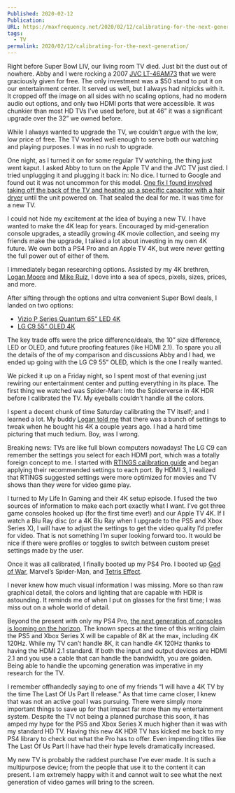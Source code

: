```yaml
---
Published: 2020-02-12
Publication: 
URL: https://maxfrequency.net/2020/02/12/calibrating-for-the-next-generation/
tags:
  - TV
permalink: 2020/02/12/calibrating-for-the-next-generation/
---
```

Right before Super Bowl LIV, our living room TV died. Just bit the dust out of nowhere. Abby and I were rocking a 2007 [JVC LT-46AM73](http://tv.jvc.com/product.jsp?modelId=MODL029142&page=11) that we were graciously given for free. The only investment was a $50 stand to put it on our entertainment center. It served us well, but I always had nitpicks with it. It cropped off the image on all sides with no scaling options, had no modern audio out options, and only two HDMI ports that were accessible. It was chunkier than most HD TVs I’ve used before, but at 46” it was a significant upgrade over the 32” we owned before.

While I always wanted to upgrade the TV, we couldn’t argue with the low, low price of free. The TV worked well enough to serve both our watching and playing purposes. I was in no rush to upgrade.

One night, as I turned it on for some regular TV watching, the thing just went kaput. I asked Abby to turn on the Apple TV and the JVC TV just died. I tried unplugging it and plugging it back in: No dice. I turned to Google and found out it was not uncommon for this model. [One fix I found involved taking off the back of the TV and heating up a specific capacitor with a hair dryer](https://youtu.be/y5j3RGUe4gM) until the unit powered on. That sealed the deal for me. It was time for a new TV.

I could not hide my excitement at the idea of buying a new TV. I have wanted to make the 4K leap for years. Encouraged by mid-generation console upgrades, a steadily growing 4K movie collection, and seeing my friends make the upgrade, I talked a lot about investing in my own 4K future. We own both a PS4 Pro and an Apple TV 4K, but were never getting the full power out of either of them.

I immediately began researching options. Assisted by my 4K brethren, [Logan Moore](https://twitter.com/MooreMan12/status/939638258056691713) and [Mike Ruiz](https://twitter.com/TheMichaelRuiz/status/1033425786076889090), I dove into a sea of specs, pixels, sizes, prices, and more.

After sifting through the options and ultra convenient Super Bowl deals, I landed on two options:

- [Vizio P Series Quantum 65” LED 4K](https://www.vizio.com/p-series-quantum)
- [LG C9 55” OLED 4K](https://www.lg.com/us/tvs/lg-OLED55C9PUA-oled-4k-tv)

The key trade offs were the price difference/deals, the 10” size difference, LED or OLED, and future proofing features (like HDMI 2.1). To spare you all the details of the of my comparison and discussions Abby and I had, we ended up going with the LG C9 55” OLED, which is the one I really wanted.

We picked it up on a Friday night, so I spent most of that evening just rewiring our entertainment center and putting everything in its place. The first thing we watched was Spider-Man: Into the Spiderverse in 4K HDR before I calibrated the TV. My eyeballs couldn’t handle all the colors.

I spent a decent chunk of time Saturday calibrating the TV itself; and I learned a lot. My buddy [Logan told me](https://twitter.com/MooreMan12/status/929441704423362561) that there was a bunch of settings to tweak when he bought his 4K a couple years ago. I had a hard time picturing that much tedium. Boy, was I wrong.

Breaking news: TVs are like full blown computers nowadays! The LG C9 can remember the settings you select for each HDMI port, which was a totally foreign concept to me. I started with [RTINGS calibration guide](https://www.rtings.com/tv/learn/how-to-calibrate-your-tv) and began applying their recommended settings to each port. By HDMI 3, I realized that RTINGS suggested settings were more optimized for movies and TV shows than they were for video game play.

I turned to My Life In Gaming and their 4K setup episode. I fused the two sources of information to make each port exactly what I want. I’ve got three game consoles hooked up (for the first time ever!) and our Apple TV 4K. If I watch a Blu Ray disc (or a 4K Blu Ray when I upgrade to the PS5 and Xbox Series X), I will have to adjust the settings to get the video quality I’d prefer for video. That is not something I’m super looking forward too. It would be nice if there were profiles or toggles to switch between custom preset settings made by the user.

Once it was all calibrated, I finally booted up my PS4 Pro. I booted up [God of War](https://twitter.com/MaxRoberts143/status/1223723192969322499), Marvel’s Spider-Man, and [Tetris Effect](https://twitter.com/MaxRoberts143/status/1224477505194774529).

I never knew how much visual information I was missing. More so than raw graphical detail, the colors and lighting that are capable with HDR is astounding. It reminds me of when I put on glasses for the first time; I was miss out on a whole world of detail.

Beyond the present with only my PS4 Pro, [the next generation of consoles is looming on the horizon](https://twitter.com/ALFighter27/status/1227282265387995136). The known specs at the time of this writing claim the PS5 and Xbox Series X will be capable of 8K at the max, including 4K 120Hz. While my TV can’t handle 8K, it can handle 4K 120Hz thanks to having the HDMI 2.1 standard. If both the input and output devices are HDMI 2.1 and you use a cable that can handle the bandwidth, you are golden. Being able to handle the upcoming generation was imperative in my research for the TV.

I remember offhandedly saying to one of my friends “I will have a 4K TV by the time The Last Of Us Part II release.” As that time came closer, I knew that was not an active goal I was pursuing. There were simply more important things to save up for that impact far more than my entertainment system. Despite the TV not being a planned purchase this soon, it has amped my hype for the PS5 and Xbox Series X much higher than it was with my standard HD TV. Having this new 4K HDR TV has kicked me back to my PS4 library to check out what the Pro has to offer. Even impending titles like The Last Of Us Part II have had their hype levels dramatically increased.

My new TV is probably the raddest purchase I’ve ever made. It is such a multipurpose device; from the people that use it to the content it can present. I am extremely happy with it and cannot wait to see what the next generation of video games will bring to the screen.